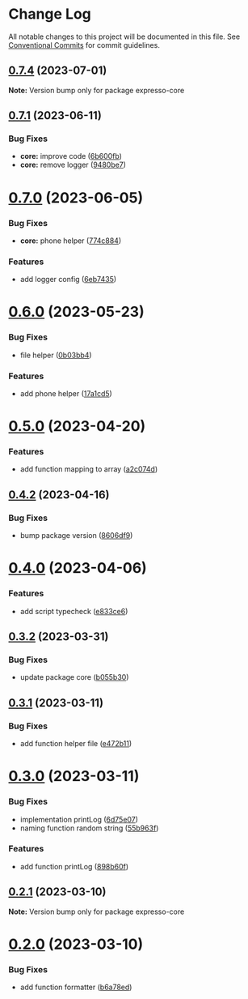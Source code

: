 # Change Log

All notable changes to this project will be documented in this file.
See [Conventional Commits](https://conventionalcommits.org) for commit guidelines.

## [0.7.4](https://github.com/masb0ymas/expresso/compare/v0.7.3...v0.7.4) (2023-07-01)

**Note:** Version bump only for package expresso-core

## [0.7.1](https://github.com/masb0ymas/expresso/compare/v0.7.0...v0.7.1) (2023-06-11)

### Bug Fixes

- **core:** improve code ([6b600fb](https://github.com/masb0ymas/expresso/commit/6b600fbf0ec76fd9be2f211b9e7e166b682991c1))
- **core:** remove logger ([9480be7](https://github.com/masb0ymas/expresso/commit/9480be7c1d20e4710ded3306b195dac26aaa751b))

# [0.7.0](https://github.com/masb0ymas/expresso/compare/v0.6.0...v0.7.0) (2023-06-05)

### Bug Fixes

- **core:** phone helper ([774c884](https://github.com/masb0ymas/expresso/commit/774c8840546a9b18866fed8edf82c2f2abbc33e5))

### Features

- add logger config ([6eb7435](https://github.com/masb0ymas/expresso/commit/6eb74357b6aa8b4b4f752075ed4e2ac5eae50347))

# [0.6.0](https://github.com/masb0ymas/expresso/compare/v0.5.4...v0.6.0) (2023-05-23)

### Bug Fixes

- file helper ([0b03bb4](https://github.com/masb0ymas/expresso/commit/0b03bb475a10bb69f46ef35eca6dded20f8d34b5))

### Features

- add phone helper ([17a1cd5](https://github.com/masb0ymas/expresso/commit/17a1cd5949122d853fc7c8fe11a476c244310a83))

# [0.5.0](https://github.com/masb0ymas/expresso/compare/v0.4.3...v0.5.0) (2023-04-20)

### Features

- add function mapping to array ([a2c074d](https://github.com/masb0ymas/expresso/commit/a2c074dc619cfbbfd6843651dfd8f57f3e6a7160))

## [0.4.2](https://github.com/masb0ymas/expresso/compare/v0.4.1...v0.4.2) (2023-04-16)

### Bug Fixes

- bump package version ([8606df9](https://github.com/masb0ymas/expresso/commit/8606df9281ec7151fdd73f841317fedd64ff2f26))

# [0.4.0](https://github.com/masb0ymas/expresso/compare/v0.3.2...v0.4.0) (2023-04-06)

### Features

- add script typecheck ([e833ce6](https://github.com/masb0ymas/expresso/commit/e833ce65a12016ae1d1e05ca8b6a0d26ac1e061f))

## [0.3.2](https://github.com/masb0ymas/expresso/compare/v0.3.1...v0.3.2) (2023-03-31)

### Bug Fixes

- update package core ([b055b30](https://github.com/masb0ymas/expresso/commit/b055b3088f4f4a4932c939a6c78a7769cbb77a35))

## [0.3.1](https://github.com/masb0ymas/expresso/compare/v0.3.0...v0.3.1) (2023-03-11)

### Bug Fixes

- add function helper file ([e472b11](https://github.com/masb0ymas/expresso/commit/e472b11644c98a5aa0615a93d254470bc63adc2f))

# [0.3.0](https://github.com/masb0ymas/expresso/compare/v0.2.1...v0.3.0) (2023-03-11)

### Bug Fixes

- implementation printLog ([6d75e07](https://github.com/masb0ymas/expresso/commit/6d75e07baa796b80457ebe72d7f413a4ffcd87dc))
- naming function random string ([55b963f](https://github.com/masb0ymas/expresso/commit/55b963f320b7d6cca36a7699326fed064ae001bb))

### Features

- add function printLog ([898b60f](https://github.com/masb0ymas/expresso/commit/898b60fa0e8a592745ef1e5f30527496042329f6))

## [0.2.1](https://github.com/masb0ymas/expresso/compare/v0.2.0...v0.2.1) (2023-03-10)

**Note:** Version bump only for package expresso-core

# [0.2.0](https://github.com/masb0ymas/expresso/compare/v0.1.0...v0.2.0) (2023-03-10)

### Bug Fixes

- add function formatter ([b6a78ed](https://github.com/masb0ymas/expresso/commit/b6a78ede98263004df8e6c2ca6fa497fd1b695c5))
